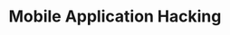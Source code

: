 ---
credit:
- Pete
featured: false
recording: ''
slides: ./mobile.pdf
tags:
- Mobile
- App
time_close: ''
time_start: 2021-12-05T14:00:00.000000-06:00
title: Mobile Application Hacking
week_number: 14
---